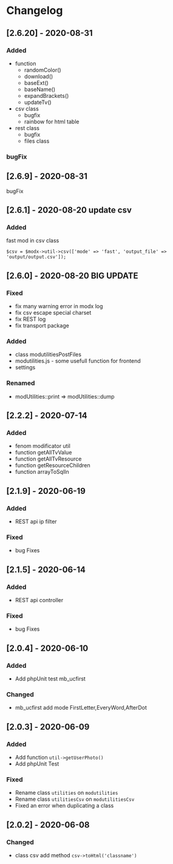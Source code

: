 # Changelog
## [2.6.20] - 2020-08-31
   ### Added
   * function 
     - randomColor()
     - download()
     - baseExt()
     - baseName()
     - expandBrackets()
     - updateTv()
   * csv class
     - bugfix
     - rainbow for html table
   * rest class
     - bugfix
     - files class
   ### bugFix
## [2.6.9] - 2020-08-31
   bugFix
## [2.6.1] - 2020-08-20 update csv
### Added
   fast mod in csv class
   ```
   $csv = $modx->util->csv(['mode' => 'fast', 'output_file' => 'output/output.csv']);
   ```
## [2.6.0] - 2020-08-20 BIG UPDATE
### Fixed
  - fix many warning error in modx log   
  - fix csv escape special charset
  - fix REST log
  - fix transport package
### Added
  - class modutilitiesPostFiles
  - modutilities.js - some usefull function for frontend
  - settings
### Renamed
  - modUtilities::print => modUtilities::dump
## [2.2.2] - 2020-07-14

### Added

- fenom modificator util
- function getAllTvValue
- function getAllTvResource
- function getResourceChildren
- function arrayToSqlIn


## [2.1.9] - 2020-06-19
### Added
- REST api ip filter
### Fixed
- bug Fixes

## [2.1.5] - 2020-06-14

### Added

- REST api controller

### Fixed

- bug Fixes

## [2.0.4] - 2020-06-10

### Added

- Add phpUnit test mb_ucfirst

### Changed

- mb_ucfirst 
	add mode FirstLetter,EveryWord,AfterDot


## [2.0.3] - 2020-06-09

### Added
- Add function `util->getUserPhoto()`
- Add phpUnit Test
### Fixed

- Rename class `utilities` on `modutilities`
- Rename class `utilitiesCsv` on `modutilitiesCsv`
- Fixed an error when duplicating a class

## [2.0.2] - 2020-06-08

### Changed

- class csv add method `csv->toHtml('classname')`
